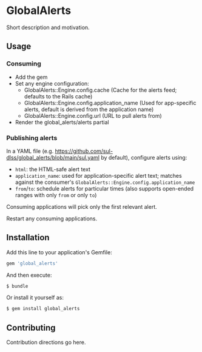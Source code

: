 # GlobalAlerts
Short description and motivation.

## Usage

### Consuming

- Add the gem
- Set any engine configuration:
   - GlobalAlerts::Engine.config.cache (Cache for the alerts feed; defaults to the Rails cache)
   - GlobalAlerts::Engine.config.application_name (Used for app-specific alerts, default is derived from the application name)
   - GlobalAlerts::Engine.config.url (URL to pull alerts from)
- Render the global_alerts/alerts partial

### Publishing alerts

In a YAML file (e.g. https://github.com/sul-dlss/global_alerts/blob/main/sul.yaml by default), configure alerts using:

- `html`: the HTML-safe alert text
- `application_name`: used for application-specific alert text; matches against the consumer's `GlobalAlerts::Engine.config.application_name`
- `from`/`to`: schedule alerts for particular times (also supports open-ended ranges with only `from` or only `to`)

Consuming applications will pick only the first relevant alert.

Restart any consuming applications.

## Installation
Add this line to your application's Gemfile:

```ruby
gem 'global_alerts'
```

And then execute:
```bash
$ bundle
```

Or install it yourself as:
```bash
$ gem install global_alerts
```

## Contributing
Contribution directions go here.
